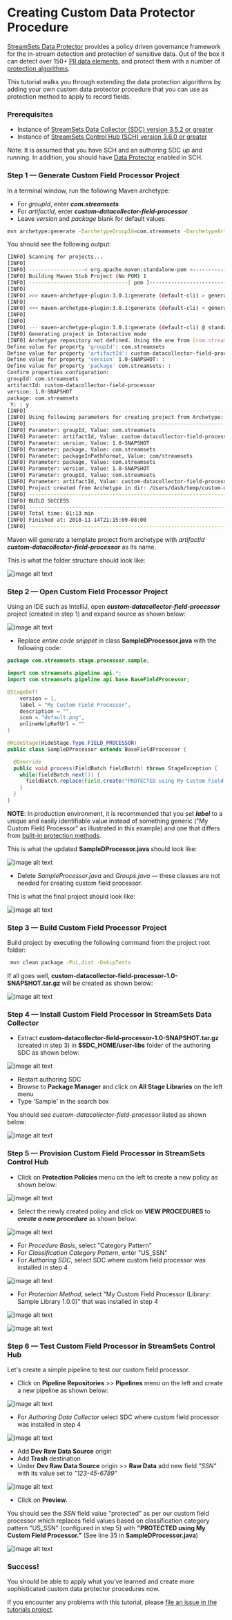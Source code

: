 Creating Custom Data Protector Procedure
==========================================

[StreamSets Data Protector](https://streamsets.com/products/data-protector) provides a policy driven governance framework for the in-stream detection and protection of sensitive data. Out of the box it can detect over 150+ [PII data elements](https://streamsets.com/documentation/controlhub/latest/help/controlhub/UserGuide/ClassificationRules/StreamSetsClassifications.html#concept_qps_3yv_zdb), and protect them with a number of [protection algorithms](https://streamsets.com/documentation/controlhub/latest/help/controlhub/UserGuide/ProtectionPolicies/Procedures-ProtectionMethods.html#concept_hss_mgj_x2b).

This tutorial walks you through extending the data protection algorithms by adding your own custom data protector procedure that you can use as protection method to apply to record fields.

### Prerequisites

* Instance of [StreamSets Data Collector (SDC) version 3.5.2 or greater](https://streamsets.com/documentation/datacollector/latest/help/datacollector/UserGuide/Getting_Started/GettingStarted_Title.html#concept_htw_ghg_jq)
* Instance of [StreamSets Control Hub (SCH) version 3.6.0 or greater](https://streamsets.com/documentation/controlhub/latest/help/controlhub/UserGuide/GettingStarted/GettingStarted_title.html)

Note: It is assumed that you have SCH and an authoring SDC up and running. In addition, you should have [Data Protector](https://streamsets.com/documentation/controlhub/latest/help/controlhub/UserGuide/DataProtector/DataProtector-Title.html) enabled in SCH.

### Step 1 &mdash; Generate Custom Field Processor Project

In a terminal window, run the following Maven archetype:

* For *groupId*, enter ***com.streamsets***
* For *artifactId*, enter ***custom-datacollector-field-processor***
* Leave *version* and *package* blank for default values

```sh 
mvn archetype:generate -DarchetypeGroupId=com.streamsets -DarchetypeArtifactId=streamsets-datacollector-stage-lib-tutorial -DarchetypeVersion=3.5.2 -DinteractiveMode=true
```

You should see the following output:

```sh
[INFO] Scanning for projects...
[INFO]
[INFO] ------------------< org.apache.maven:standalone-pom >-------------------
[INFO] Building Maven Stub Project (No POM) 1
[INFO] --------------------------------[ pom ]---------------------------------
[INFO]
[INFO] >>> maven-archetype-plugin:3.0.1:generate (default-cli) > generate-sources @ standalone-pom >>>
[INFO]
[INFO] <<< maven-archetype-plugin:3.0.1:generate (default-cli) < generate-sources @ standalone-pom <<<
[INFO]
[INFO]
[INFO] --- maven-archetype-plugin:3.0.1:generate (default-cli) @ standalone-pom ---
[INFO] Generating project in Interactive mode
[INFO] Archetype repository not defined. Using the one from [com.streamsets:streamsets-datacollector-stage-lib-tutorial:3.5.2] found in catalog remote
Define value for property 'groupId': com.streamsets
Define value for property 'artifactId': custom-datacollector-field-processor
Define value for property 'version' 1.0-SNAPSHOT: :
Define value for property 'package' com.streamsets: :
Confirm properties configuration:
groupId: com.streamsets
artifactId: custom-datacollector-field-processor
version: 1.0-SNAPSHOT
package: com.streamsets
 Y: : y
[INFO] ----------------------------------------------------------------------------
[INFO] Using following parameters for creating project from Archetype: streamsets-datacollector-stage-lib-tutorial:3.5.2
[INFO] ----------------------------------------------------------------------------
[INFO] Parameter: groupId, Value: com.streamsets
[INFO] Parameter: artifactId, Value: custom-datacollector-field-processor
[INFO] Parameter: version, Value: 1.0-SNAPSHOT
[INFO] Parameter: package, Value: com.streamsets
[INFO] Parameter: packageInPathFormat, Value: com/streamsets
[INFO] Parameter: package, Value: com.streamsets
[INFO] Parameter: version, Value: 1.0-SNAPSHOT
[INFO] Parameter: groupId, Value: com.streamsets
[INFO] Parameter: artifactId, Value: custom-datacollector-field-processor
[INFO] Project created from Archetype in dir: /Users/dash/temp/custom-datacollector-field-processor
[INFO] ------------------------------------------------------------------------
[INFO] BUILD SUCCESS
[INFO] ------------------------------------------------------------------------
[INFO] Total time: 01:13 min
[INFO] Finished at: 2018-11-14T21:15:09-08:00
[INFO] ------------------------------------------------------------------------
```

Maven will generate a template project from archetype with *artifactId* ***custom-datacollector-field-processor*** as its name.

This is what the folder structure should look like:

![image alt text](images/finder1.png)

### Step 2 &mdash; Open Custom Field Processor Project

Using an IDE such as IntelliJ, open ***custom-datacollector-field-processor*** project (created in step 1) and expand source as shown below:

![image alt text](images/intellij1.png)

* Replace *entire code snippet* in class **SampleDProcessor.java** with the following code:

```java
package com.streamsets.stage.processor.sample;

import com.streamsets.pipeline.api.*;
import com.streamsets.pipeline.api.base.BaseFieldProcessor;

@StageDef(
    version = 1,
    label = "My Custom Field Processor",
    description = "",
    icon = "default.png",
    onlineHelpRefUrl = ""
)

@HideStage(HideStage.Type.FIELD_PROCESSOR)
public class SampleDProcessor extends BaseFieldProcessor {

  @Override
  public void process(FieldBatch fieldBatch) throws StageException {
    while(fieldBatch.next()) {
      fieldBatch.replace(Field.create("PROTECTED using My Custom Field Processor."));
    }
  }
}

```

**NOTE**: In production environment, it is recommended that you set ***label*** to a unique and easily identifiable value instead of something generic ("My Custom Field Processor" as illustrated in this example) and one that differs from [built-in protection methods](https://streamsets.com/documentation/controlhub/latest/help/controlhub/UserGuide/ProtectionPolicies/Procedures-ProtectionMethods.html#concept_ulv_gqk_4fb).

This is what the updated **SampleDProcessor.java** should look like:

![image alt text](images/intellij2.png)

* Delete *SampleProcessor.java* and *Groups.java* &mdash; these classes are not needed for creating custom field processor.

This is what the final project should look like:

![image alt text](images/intellij3.png)

### Step 3 &mdash; Build Custom Field Processor Project

Build project by executing the following command from the project root folder:

```sh
 mvn clean package -Pui,dist -DskipTests

```

If all goes well, **custom-datacollector-field-processor-1.0-SNAPSHOT.tar.gz** will be created as shown below:

![image alt text](images/intellij4.png)

### Step 4 &mdash; Install Custom Field Processor in StreamSets Data Collector

* Extract **custom-datacollector-field-processor-1.0-SNAPSHOT.tar.gz** (created in step 3) in **$SDC_HOME/user-libs** folder of the authoring SDC as shown below:

![image alt text](images/finder2.png)

* Restart authoring SDC
* Browse to **Package Manager** and click on **All Stage Libraries** on the left menu
* Type 'Sample' in the search box

You should see *custom-datacollector-field-processor* listed as shown below:

![image alt text](images/sdc1.png)

### Step 5 &mdash; Provision Custom Field Processor in StreamSets Control Hub

* Click on **Protection Policies** menu on the left to create a new policy as shown below:

![image alt text](images/sch1.png)

* Select the newly created policy and click on **VIEW PROCEDURES** to ***create a new procedure*** as shown below:

![image alt text](images/sch2.png)

* For *Procedure Basis*, select "Category Pattern"
* For *Classification Category Pattern*, enter "US_SSN"
* For *Authoring SDC*, select SDC where custom field processor was installed in step 4

![image alt text](images/sch3.png)

* For *Protection Method*, select "My Custom Field Processor (Library: Sample Library 1.0.0)" that was installed in step 4

![image alt text](images/sch4.png)

![image alt text](images/sch5.png)

### Step 6 &mdash; Test Custom Field Processor in StreamSets Control Hub

Let's create a simple pipeline to test our custom field processor.

* Click on **Pipeline Repositories** >> **Pipelines** menu on the left and create a new pipeline as shown below:

![image alt text](images/sch6.png)

* For *Authoring Data Collector* select SDC where custom field processor was installed in step 4

![image alt text](images/sch7.png)

* Add **Dev Raw Data Source** origin
* Add **Trash** destination
* Under **Dev Raw Data Source** origin >> **Raw Data** add new field *"SSN"* with its value set to *"123-45-6789"*

![image alt text](images/sch8.png)

* Click on **Preview**.

You should see the *SSN* field value "protected" as per our custom field processor which replaces field values based on classification category pattern "US_SSN" (configured in step 5) with **"PROTECTED using My Custom Field Processor."** (See line 35 in **SampleDProcessor.java**)

![image alt text](images/sch9.png)

### Success!

You should be able to apply what you’ve learned and create more sophisticated custom data protector procedures now.

If you encounter any problems with this tutorial, please [file an issue in the tutorials project](https://github.com/streamsets/tutorials/issues/new).
